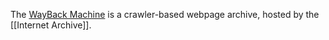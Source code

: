 The [WayBack Machine](https://web.archive.org/) is a crawler-based webpage archive, hosted by the [[Internet Archive]].